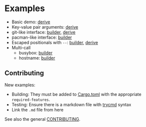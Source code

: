 # Examples

- Basic demo: [derive](demo.md)
- Key-value pair arguments: [derive](keyvalue-derive.md)
- git-like interface: [builder](git.md), [derive](git-derive.md)
- pacman-like interface: [builder](pacman.md)
- Escaped positionals with `--`: [builder](escaped-positional.md), [derive](escaped-positional-derive.md)
- Multi-call
  - busybox: [builder](multicall-busybox.md)
  - hostname: [builder](multicall-hostname.md)

## Contributing

New examples:
- Building: They must be added to [Cargo.toml](../../Cargo.toml) with the appropriate `required-features`.
- Testing: Ensure there is a markdown file with [trycmd](https://docs.rs/trycmd) syntax
- Link the `.md` file from here

See also the general [CONTRIBUTING](../../CONTRIBUTING.md).

